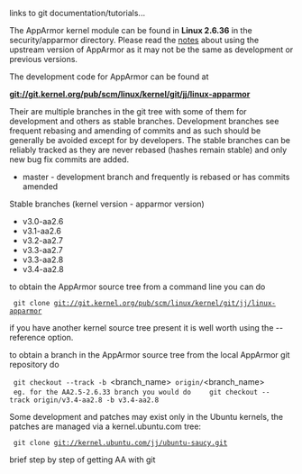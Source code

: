 links to git documentation/tutorials...

The AppArmor kernel module can be found in **Linux 2.6.36** in the security/apparmor directory. Please read the [notes](apparmor/upstream_release_notes) about using the upstream version of AppArmor as it may not be the same as development or previous versions.

The development code for AppArmor can be found at

**<git://git.kernel.org/pub/scm/linux/kernel/git/jj/linux-apparmor>**

Their are multiple branches in the git tree with some of them for
development and others as stable branches. Development branches
see frequent rebasing and amending of commits and as such should be
generally be avoided except for by developers. The stable branches can
be reliably tracked as they are never rebased (hashes remain stable)
and only new bug fix commits are added.

-   master - development branch and frequently is rebased or has commits amended

Stable branches (kernel version - apparmor version)

-   v3.0-aa2.6
-   v3.1-aa2.6
-   v3.2-aa2.7
-   v3.3-aa2.7
-   v3.3-aa2.8
-   v3.4-aa2.8

to obtain the AppArmor source tree from a command line you can do

` git clone `[`git://git.kernel.org/pub/scm/linux/kernel/git/jj/linux-apparmor`](git://git.kernel.org/pub/scm/linux/kernel/git/jj/linux-apparmor)

if you have another kernel source tree present it is well worth using the --reference option.

to obtain a branch in the AppArmor source tree from the local AppArmor git repository do

` git checkout --track -b `<branch_name>` origin/`<branch_name>
` eg. for the AA2.5-2.6.33 branch you would do`
`    git checkout --track origin/v3.4-aa2.8 -b v3.4-aa2.8 `

Some development and patches may exist only in the Ubuntu kernels, the patches are managed via a kernel.ubuntu.com tree:

` git clone `[`git://kernel.ubuntu.com/jj/ubuntu-saucy.git`](git://kernel.ubuntu.com/jj/ubuntu-saucy.git)

brief step by step of getting AA with git
